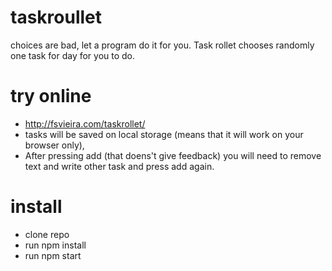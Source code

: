 # taskroullet
choices are bad, let a program do it for you. Task rollet chooses randomly one task for day for you to do.

# try online
  * http://fsvieira.com/taskrollet/
  * tasks will be saved on local storage (means that it will work on your browser only),
  * After pressing add (that doens't give feedback) you will need to remove text and write other task and press add again.
  
# install

* clone repo
* run npm install
* run npm start

